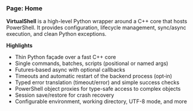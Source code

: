 ### Page: Home

**VirtualShell** is a high-level Python wrapper around a C++ core that hosts PowerShell. It provides configuration, lifecycle management, sync/async execution, and clean Python exceptions.

**Highlights**
- Thin Python façade over a fast C++ core
- Single commands, batches, scripts (positional or named args)
- Futures‑based async with optional callbacks
- Timeouts and automatic restart of the backend process (opt‑in)
- Typed error translation (timeout/error) and simple success checks
- PowerShell object proxies for type-safe access to complex objects
- Session save/restore for crash recovery
- Configurable environment, working directory, UTF-8 mode, and more
